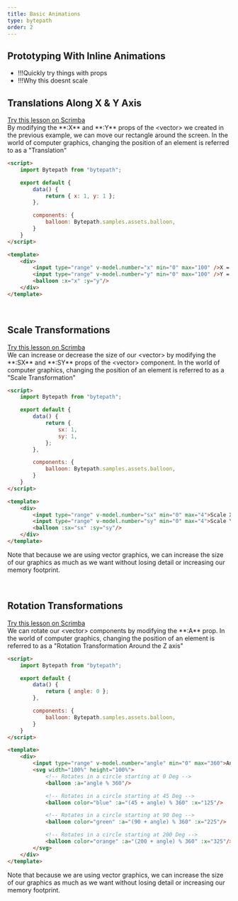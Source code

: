 ```yaml
---
title: Basic Animations
type: bytepath
order: 2
---
```

## Prototyping With Inline Animations
 - !!!Quickly try things with props
 - !!!Why this doesnt scale 

## Translations Along X & Y Axis

<div class="scrimba"><a href="" target="_blank" rel="noopener noreferrer">Try this lesson on Scrimba</a></div>
By modifying the **:X** and **:Y** props of the &lt;vector&gt; we created in the previous example, we can move our rectangle around the screen. In the world of computer graphics, changing the position of an element is referred to as a "Translation"

``` html
<script>
    import Bytepath from "bytepath";

    export default {
        data() {
            return { x: 1, y: 1 };
        },

        components: {
            balloon: Bytepath.samples.assets.balloon,
        }
    }
</script>

<template>
    <div>
        <input type="range" v-model.number="x" min="0" max="100" />X = {{ x }}<br/>
        <input type="range" v-model.number="y" min="0" max="100" />Y = {{ y }}<br/>
        <balloon :x="x" :y="y"/>
    </div>
</template>
```

<br />

## Scale Transformations

<div class="scrimba"><a href="" target="_blank" rel="noopener noreferrer">Try this lesson on Scrimba</a></div>
We can increase or decrease the size of our &lt;vector&gt; by modifying the **:SX** and **:SY** props of the &lt;vector&gt; component. In the world of computer graphics, changing the position of an element is referred to as a "Scale Transformation"

``` html
<script>
    import Bytepath from "bytepath";

    export default {
        data() {
            return {
                sx: 1,
                sy: 1,
            };
        },

        components: {
            balloon: Bytepath.samples.assets.balloon,
        }
    }
</script>

<template>
    <div>
        <input type="range" v-model.number="sx" min="0" max="4">Scale X = {{ sx }}<br/>
        <input type="range" v-model.number="sy" min="0" max="4">Scale Y = {{ sy }}<br/>
        <balloon :sx="sx" :sy="sy"/>
    </div>
</template>
```

<p class="tip success">Note that because we are using vector graphics, we can increase the size of our graphics as much as we want without losing detail or increasing our memory footprint.</p> 

<br />

## Rotation Transformations

<div class="scrimba"><a href="" target="_blank" rel="noopener noreferrer">Try this lesson on Scrimba</a></div>
We can rotate our &lt;vector&gt; components by modifying the **:A** prop. In the world of computer graphics, changing the position of an element is referred to as a "Rotation Transformation Around the Z axis"

``` html
<script>
    import Bytepath from "bytepath";

    export default {
        data() {
            return { angle: 0 };
        },

        components: {
            balloon: Bytepath.samples.assets.balloon,
        }
    }
</script>

<template>
    <div>
        <input type="range" v-model.number="angle" min="0" max="360">Angle = {{ angle }}
        <svg width="100%" height="100%">
            <!-- Rotates in a circle starting at 0 Deg -->
            <balloon :a="angle % 360"/>

            <!-- Rotates in a circle starting at 45 Deg -->
            <balloon color="blue" :a="(45 + angle) % 360" :x="125"/>

            <!-- Rotates in a circle starting at 90 Deg -->
            <balloon color="green" :a="(90 + angle) % 360" :x="225"/>

            <!-- Rotates in a circle starting at 200 Deg -->
            <balloon color="orange" :a="(200 + angle) % 360" :x="325"/>
        </svg>
    </div>
</template>
```

<p class="tip success">Note that because we are using vector graphics, we can increase the size of our graphics as much as we want without losing detail or increasing our memory footprint.</p> 

<br />
<div style="height:100px" />
